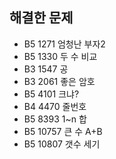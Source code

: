 ## 해결한 문제 
- B5 1271 엄청난 부자2
- B5 1330 두 수 비교
- B3 1547 공
- B3 2061 좋은 암호
- B5 4101 크냐? 
- B4 4470 줄번호
- B5 8393 1~n 합 
- B5 10757 큰 수 A+B
- B5 10807 갯수 세기